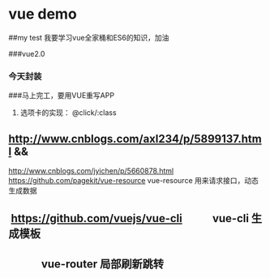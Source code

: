 # vue demo

##my test
我要学习vue全家桶和ES6的知识，加油

###vue2.0

### 今天封装
###马上完工，要用VUE重写APP

1. 选项卡的实现： @click/:class

## http://www.cnblogs.com/axl234/p/5899137.html && 
  http://www.cnblogs.com/jyichen/p/5660878.html
  https://github.com/pagekit/vue-resource
  vue-resource 用来请求接口，动态生成数据
##  https://github.com/vuejs/vue-cli            vue-cli 生成模板
##              vue-router 局部刷新跳转



